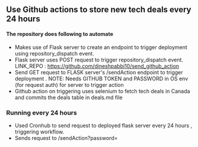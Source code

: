 ## Use Github actions to store new tech deals every 24 hours

#### The repository does following to automate
- Makes use of Flask server to create an endpoint to trigger deployment using repository_dispatch event.
- Flask  server uses POST request to trigger repository_dispatch event. LINK_REPO : https://github.com/dineshpabbi10/send_github_action
- Send GET request to FLASK server's /sendAction endpoint to trigger deployment . NOTE: Needs GITHUB TOKEN and PASSWORD in OS env (for request auth) for server to trigger action
- Github action on triggering uses selenium to fetch tech deals in Canada and commits the deals table in deals.md file 

### Running every 24 hours
- Used Cronhub to send request to deployed flask server every 24 hours , triggering workflow.
- Sends request to <domain>/sendAction?password=<password set in deployment os env>
